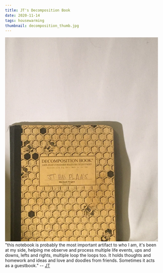 ```yaml
---
title: JT's Decomposition Book
date: 2020-11-14
tags: housewarming
thumbnail: decomposition_thumb.jpg
---
```

![](decomposition.jpg)
"this notebook is probably the most important artifact to who I am, it's been at my side, helping me observe and process multiple life events, ups and downs, lefts and rights, multiple loop the loops too. It holds thoughts and homework and ideas and love and doodles from friends. Sometimes it acts as a guestbook."
-- [JT](https://wrong.design)
